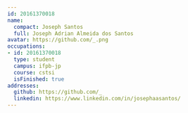 ```yaml
---
id: 20161370018
name:
  compact: Joseph Santos
  full: Joseph Adrian Almeida dos Santos
avatar: https://github.com/_.png
occupations:
- id: 20161370018
  type: student
  campus: ifpb-jp
  course: cstsi
  isFinished: true
addresses:
  github: https://github.com/_
  linkedin: https://www.linkedin.com/in/josephaasantos/
---
```

